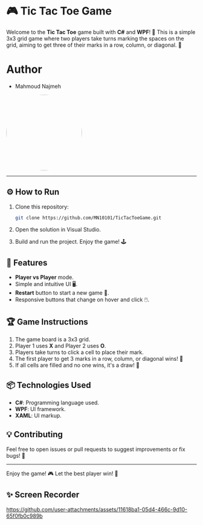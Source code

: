 
# 🎮 Tic Tac Toe Game

Welcome to the **Tic Tac Toe** game built with **C#** and **WPF**! 🤩 This is a simple 3x3 grid game where two players take turns marking the spaces on the grid, aiming to get three of their marks in a row, column, or diagonal. 🎯

# Author
-  Mahmoud Najmeh


<img src="https://avatars.githubusercontent.com/u/78208459?u=c3f9c7d6b49fc9726c5ea8bce260656bcb9654b3&v=4" width="200px" style="border-radius: 50%;">

---

## ⚙️ How to Run

1. Clone this repository:
   ```bash
   git clone https://github.com/MN10101/TicTacToeGame.git
   ```

2. Open the solution in Visual Studio.

3. Build and run the project. Enjoy the game! 🕹️

## 🚀 Features

- **Player vs Player** mode.
- Simple and intuitive UI 🖥️.
- **Restart** button to start a new game 🔄.
- Responsive buttons that change on hover and click 🖱️.

## 🏆 Game Instructions

1. The game board is a 3x3 grid.
2. Player 1 uses **X** and Player 2 uses **O**.
3. Players take turns to click a cell to place their mark.
4. The first player to get 3 marks in a row, column, or diagonal wins! 🏅
5. If all cells are filled and no one wins, it's a draw! 🔁



## 📦 Technologies Used

- **C#**: Programming language used.
- **WPF**: UI framework.
- **XAML**: UI markup.

## 💡 Contributing

Feel free to open issues or pull requests to suggest improvements or fix bugs! 🔧

---

Enjoy the game! 🎮 Let the best player win! 💪

## ✨ Screen Recorder

https://github.com/user-attachments/assets/11618ba1-05d4-466c-9d10-65f0fb0c989b


